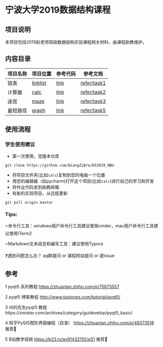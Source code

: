 # 宁波大学2019数据结构课程



## 项目说明
本项目包括2019赵老师班级数据结构实验课程相关材料，由课程助教维护。



## 内容目录

| 项目名称     | 项目位置                                                     | 参考代码                                                     | 参考文档                   |
| ------------ | ------------------------------------------------------------ | ------------------------------------------------------------ | -------------------------- |
| 链表     | [linklist](./task1-linklist) | [link](task1-linklist/main.py) | [refer/task1](refer/task1-linklist) |
| 计算器 | [calc](./task2-calc/) | [link](./task2-calc/main.py) | [refer/task2](./refer/task2-calc/) |
| 迷宫 | [maze](task3-maze) | [link](task3-maze/main.py) | [refer/task3](refer/task3-maze) |
| 最短路径 | [graph](task5-shortest-path) | [link](task5-shortest-path/main.py) | [refer/task5](refer/task5-shortest-path) |



## 使用流程

### 学生使用建议

- 第一次使用，克隆本仓库

```
git clone https://github.com/QiangZiBro/DS2019_NBU
```
- 将项目文件夹(比如`calc`)复制到您的电脑一个位置 
- 用您的编辑器（如pycharm)打开这个项目(比如`calc`)进行自己的学习和开发 
- 将作业代码发到助教邮箱
- 有新的实验项目，从远程更新

```
git pull origin master
```

### Tips:

:star:命令行工具：windows用户命令行工具建议使用cmder，mac用户命令行工具建议使用iTerm2

:star:Markdown文本阅览和编写工具：建议使用Typora

:question:遇到问题怎么办？ qq群提问 or 课程网站提问 or 提Issue



## 参考

1 pyqt5 系列教程 https://zhuanlan.zhihu.com/p/75673557

2 pyqt5 博客教程 http://www.tastones.com/tutorial/pyqt5/

3 州的先生pyqt5 教程https://zmister.com/archives/category/guidevelop/pyqt5_basic/

4 知乎PyQt5图形界面编程（目录） https://zhuanlan.zhihu.com/p/48373518  推荐:star2:

5 B站教学视频 https://b23.tv/av91432155/p51 推荐:star2: